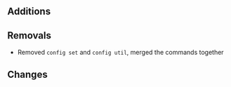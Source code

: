 ## Additions



## Removals

- Removed `config set` and `config util`, merged the commands together

## Changes

